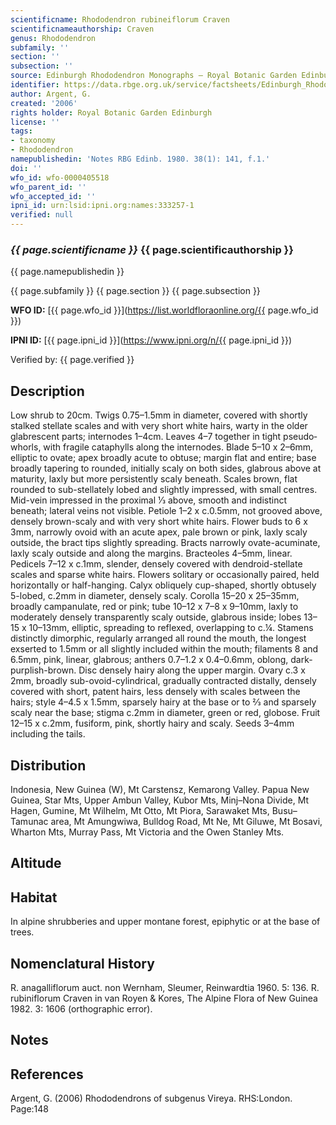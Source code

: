 ```yaml
---
scientificname: Rhododendron rubineiflorum Craven
scientificnameauthorship: Craven
genus: Rhododendron
subfamily: ''
section: ''
subsection: ''
source: Edinburgh Rhododendron Monographs – Royal Botanic Garden Edinburgh
identifier: https://data.rbge.org.uk/service/factsheets/Edinburgh_Rhododendron_Monographs.xhtml
author: Argent, G.
created: '2006'
rights holder: Royal Botanic Garden Edinburgh
license: ''
tags:
- taxonomy
- Rhododendron
namepublishedin: 'Notes RBG Edinb. 1980. 38(1): 141, f.1.'
doi: ''
wfo_id: wfo-0000405518
wfo_parent_id: ''
wfo_accepted_id: ''
ipni_id: urn:lsid:ipni.org:names:333257-1
verified: null
---
```

### _{{ page.scientificname }}_ {{ page.scientificauthorship }}
 {{ page.namepublishedin }}

{{ page.subfamily }} {{ page.section }} {{ page.subsection }}

**WFO ID:** [{{ page.wfo_id }}](https://list.worldfloraonline.org/{{ page.wfo_id }})

**IPNI ID:** [{{ page.ipni_id }}](https://www.ipni.org/n/{{ page.ipni_id }})

Verified by: {{ page.verified }}



## Description
Low shrub to 20cm. Twigs 0.75–1.5mm in diameter, covered with shortly stalked stellate scales and with very short white hairs, warty in the older glabrescent parts; internodes 1–4cm. Leaves 4–7 together in tight pseudo­whorls, with fragile cataphylls along the internodes. Blade 5–10 x 2–6mm, elliptic to ovate; apex broadly acute to obtuse; margin flat and entire; base broadly tapering to rounded, initially scaly on both sides, glabrous above at maturity, laxly but more persistently scaly beneath. Scales brown, flat rounded to sub-stellately lobed and slightly impressed, with small centres. Mid-vein impressed in the proximal 1⁄3 above, smooth and indistinct beneath; lateral veins not visible. Petiole 1–2 x c.0.5mm, not grooved above, densely brown-scaly and with very short white hairs. Flower buds to 6 x 3mm, narrowly ovoid with an acute apex, pale brown or pink, laxly scaly outside, the bract tips slightly spreading. Bracts narrowly ovate-acuminate, laxly scaly outside and along the margins. Bracteoles 4–5mm, linear. Pedicels 7–12 x c.1mm, slender, densely covered with dendroid-stellate scales and sparse white hairs. Flowers solitary or occasionally paired, held horizontally or half-hanging. Calyx obliquely cup-shaped, shortly obtusely 5-lobed, c.2mm in diameter, densely scaly. Corolla 15–20 x 25–35mm, broadly campanulate, red or pink; tube 10–12 x 7–8 x 9–10mm, laxly to moderately densely transparently scaly outside, glabrous inside; lobes 13–15 x 10–13mm, elliptic, spreading to reflexed, overlapping to c.¼. Stamens distinctly dimorphic, regularly arranged all round the mouth, the longest exserted to 1.5mm or all slightly included within the mouth; filaments 8 and 6.5mm, pink, linear, glabrous; anthers 0.7–1.2 x 0.4–0.6mm, oblong, dark-purplish-brown. Disc densely hairy along the upper margin. Ovary c.3 x 2mm, broadly sub-ovoid-cylindrical, gradually contracted distally, densely covered with short, patent hairs, less densely with scales between the hairs; style 4–4.5 x 1.5mm, sparsely hairy at the base or to 2⁄3 and sparsely scaly near the base; stigma c.2mm in diameter, green or red, globose. Fruit 12–15 x c.2mm, fusiform, pink, shortly hairy and scaly. Seeds 3–4mm including the tails.

## Distribution
Indonesia, New Guinea (W), Mt Carstensz, Kemarong Valley. Papua New Guinea, Star Mts, Upper Ambun Valley, Kubor Mts, Minj–Nona Divide, Mt Hagen, Gumine, Mt Wilhelm, Mt Otto, Mt Piora, Sarawaket Mts, Busu–Tamunac area, Mt Amungwiwa, Bulldog Road, Mt Ne, Mt Giluwe, Mt Bosavi, Wharton Mts, Murray Pass, Mt Victoria and the Owen Stanley Mts.

## Altitude


## Habitat
In alpine shrubberies and upper montane forest, epiphytic or at the base of trees.

## Nomenclatural History
R. anagalliflorum auct. non Wernham, Sleumer, Reinwardtia 1960. 5: 136. R. rubiniflorum Craven in van Royen & Kores, The Alpine Flora of New Guinea 1982. 3: 1606 (orthographic error).
                       
## Notes


## References

Argent, G. (2006) Rhododendrons of subgenus Vireya. RHS:London. Page:148
